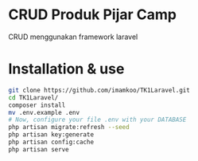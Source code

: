 # CRUD Produk Pijar Camp

CRUD menggunakan framework laravel

# Installation & use

```bash
git clone https://github.com/imamkoo/TK1Laravel.git
cd TK1Laravel/
composer install
mv .env.example .env
# Now, configure your file .env with your DATABASE
php artisan migrate:refresh --seed
php artisan key:generate
php artisan config:cache
php artisan serve
```
